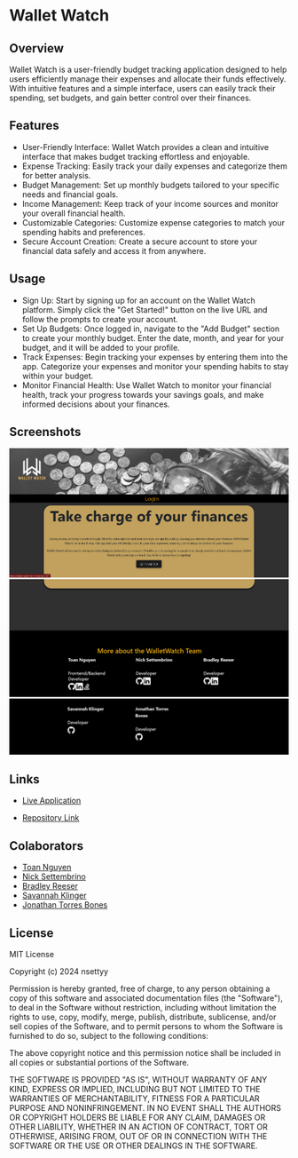 # Wallet Watch

## Overview

Wallet Watch is a user-friendly budget tracking application designed to help users efficiently manage their expenses and allocate their funds effectively. With intuitive features and a simple interface, users can easily track their spending, set budgets, and gain better control over their finances.

## Features

- User-Friendly Interface: Wallet Watch provides a clean and intuitive interface that makes budget tracking effortless and enjoyable.
- Expense Tracking: Easily track your daily expenses and categorize them for better analysis.
- Budget Management: Set up monthly budgets tailored to your specific needs and financial goals.
- Income Management: Keep track of your income sources and monitor your overall financial health.
- Customizable Categories: Customize expense categories to match your spending habits and preferences.
- Secure Account Creation: Create a secure account to store your financial data safely and access it from anywhere.

## Usage

- Sign Up: Start by signing up for an account on the Wallet Watch platform. Simply click the "Get Started!" button on the live URL and follow the prompts to create your account.
- Set Up Budgets: Once logged in, navigate to the "Add Budget" section to create your monthly budget. Enter the date, month, and year for your budget, and it will be added to your profile.
- Track Expenses: Begin tracking your expenses by entering them into the app. Categorize your expenses and monitor your spending habits to stay within your budget.
- Monitor Financial Health: Use Wallet Watch to monitor your financial health, track your progress towards your savings goals, and make informed decisions about your finances.

## Screenshots

![alt text](/images/image-2.png)
![alt text](/images/image-1.png)
![alt text](/images/image.png)

## Links

- [Live Application](https://wallet-watch-6ct1.onrender.com/)

- [Repository Link](https://github.com/nsettyy/wallet-watch)

## Colaborators

- [Toan Nguyen](https://github.com/nguyent0275)
- [Nick Settembrino](https://github.com/nsettyy)
- [Bradley Reeser](https://github.com/BorzoiBurrow)
- [Savannah Klinger](https://github.com/savannahjk02)
- [Jonathan Torres Bones](https://github.com/TorresBones)

## License

MIT License

Copyright (c) 2024 nsettyy

Permission is hereby granted, free of charge, to any person obtaining a copy
of this software and associated documentation files (the "Software"), to deal
in the Software without restriction, including without limitation the rights
to use, copy, modify, merge, publish, distribute, sublicense, and/or sell
copies of the Software, and to permit persons to whom the Software is
furnished to do so, subject to the following conditions:

The above copyright notice and this permission notice shall be included in all
copies or substantial portions of the Software.

THE SOFTWARE IS PROVIDED "AS IS", WITHOUT WARRANTY OF ANY KIND, EXPRESS OR
IMPLIED, INCLUDING BUT NOT LIMITED TO THE WARRANTIES OF MERCHANTABILITY,
FITNESS FOR A PARTICULAR PURPOSE AND NONINFRINGEMENT. IN NO EVENT SHALL THE
AUTHORS OR COPYRIGHT HOLDERS BE LIABLE FOR ANY CLAIM, DAMAGES OR OTHER
LIABILITY, WHETHER IN AN ACTION OF CONTRACT, TORT OR OTHERWISE, ARISING FROM,
OUT OF OR IN CONNECTION WITH THE SOFTWARE OR THE USE OR OTHER DEALINGS IN THE
SOFTWARE.
